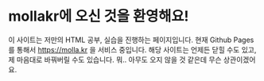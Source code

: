 # mollakr에 오신 것을 환영해요!
이 사이트는 저만의 HTML 공부, 실습을 진행하는 페이지입니다.
현재 Github Pages 를 통해서 https://molla.kr 을 서비스 중입니다.
해당 사이트는 언제든 닫힐 수도 있고, 제 마음대로 바꿔버릴 수도 있습니다.
뭐.. 아무도 오지 않을 것 같은데 무슨 상관이겠어요.

